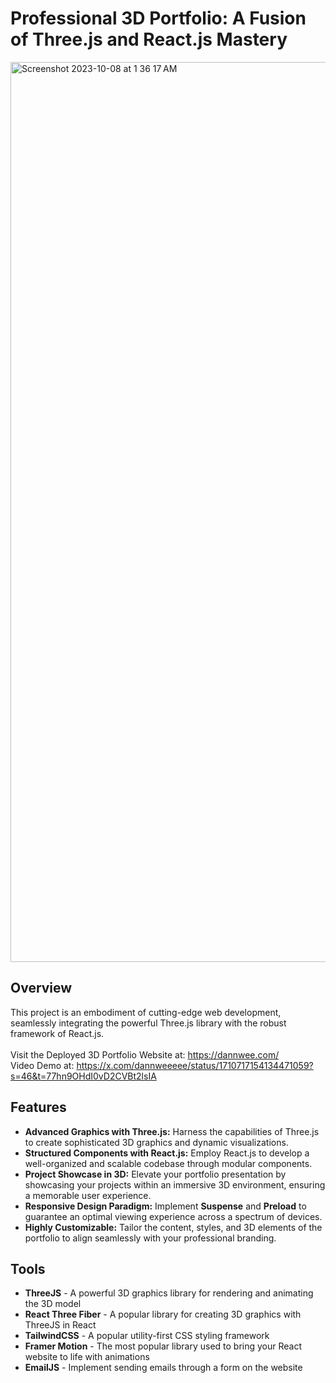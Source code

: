 # Professional 3D Portfolio: A Fusion of Three.js and React.js Mastery
<img width="1440" alt="Screenshot 2023-10-08 at 1 36 17 AM" src="https://github.com/dannweeeee/MyPortfolio/assets/42776950/154087a3-5764-4e3a-8f30-44ce2d26330f">

## Overview

This project is an embodiment of cutting-edge web development, seamlessly integrating the powerful Three.js library with the robust framework of React.js. <br>
<br>
Visit the Deployed 3D Portfolio Website at: https://dannwee.com/ <br />
Video Demo at: https://x.com/dannweeeee/status/1710717154134471059?s=46&t=77hn9OHdI0vD2CVBt2lsIA

## Features

- **Advanced Graphics with Three.js:** Harness the capabilities of Three.js to create sophisticated 3D graphics and dynamic visualizations.
- **Structured Components with React.js:** Employ React.js to develop a well-organized and scalable codebase through modular components.
- **Project Showcase in 3D:** Elevate your portfolio presentation by showcasing your projects within an immersive 3D environment, ensuring a memorable user experience.
- **Responsive Design Paradigm:** Implement **Suspense** and **Preload** to guarantee an optimal viewing experience across a spectrum of devices.
- **Highly Customizable:** Tailor the content, styles, and 3D elements of the portfolio to align seamlessly with your professional branding.

## Tools
* **ThreeJS** - A powerful 3D graphics library for rendering and animating the 3D model <br>
* **React Three Fiber** - A popular library for creating 3D graphics with ThreeJS in React <br>
* **TailwindCSS** - A popular utility-first CSS styling framework <br>
* **Framer Motion** - The most popular library used to bring your React website to life with animations <br>
* **EmailJS** - Implement sending emails through a form on the website <br>
